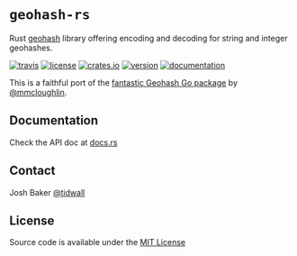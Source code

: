 # `geohash-rs`

Rust [geohash](https://en.wikipedia.org/wiki/Geohash) library offering encoding
and decoding for string and integer geohashes.

[![travis](https://img.shields.io/travis/tidwall/geohash-rs.svg)](https://travis-ci.org/tidwall/geohash-rs/)
[![license](https://img.shields.io/crates/l/tidwall_geohash.svg)](LICENSE)
[![crates.io](https://img.shields.io/crates/d/tidwall_geohash.svg)](https://crates.io/crates/tidwall_geohash)
[![version](https://img.shields.io/crates/v/tidwall_geohash.svg)](https://crates.io/crates/tidwall_geohash/)
[![documentation](https://docs.rs/tidwall_geohash/badge.svg)](https://docs.rs/tidwall_geohash/)

This is a faithful port of the [fantastic Geohash Go package](https://github.com/mmcloughlin/geohash) by [@mmcloughlin](https://github.com/mmcloughlin).

## Documentation

Check the API doc at [docs.rs](https://docs.rs/tidwall_geohash/)

## Contact 

Josh Baker [@tidwall](https://twitter.com/tidwall)

## License 

Source code is available under the [MIT License](LICENSE)